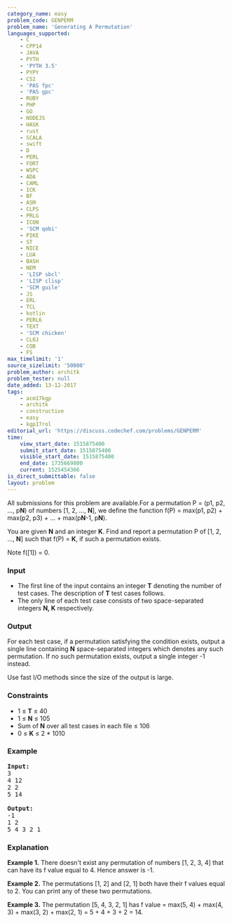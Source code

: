 ```yaml
---
category_name: easy
problem_code: GENPERM
problem_name: 'Generating A Permutation'
languages_supported:
    - C
    - CPP14
    - JAVA
    - PYTH
    - 'PYTH 3.5'
    - PYPY
    - CS2
    - 'PAS fpc'
    - 'PAS gpc'
    - RUBY
    - PHP
    - GO
    - NODEJS
    - HASK
    - rust
    - SCALA
    - swift
    - D
    - PERL
    - FORT
    - WSPC
    - ADA
    - CAML
    - ICK
    - BF
    - ASM
    - CLPS
    - PRLG
    - ICON
    - 'SCM qobi'
    - PIKE
    - ST
    - NICE
    - LUA
    - BASH
    - NEM
    - 'LISP sbcl'
    - 'LISP clisp'
    - 'SCM guile'
    - JS
    - ERL
    - TCL
    - kotlin
    - PERL6
    - TEXT
    - 'SCM chicken'
    - CLOJ
    - COB
    - FS
max_timelimit: '1'
source_sizelimit: '50000'
problem_author: architk
problem_tester: null
date_added: 13-12-2017
tags:
    - acm17kgp
    - architk
    - constructive
    - easy
    - kgp17rol
editorial_url: 'https://discuss.codechef.com/problems/GENPERM'
time:
    view_start_date: 1515875400
    submit_start_date: 1515875400
    visible_start_date: 1515875400
    end_date: 1735669800
    current: 1525454366
is_direct_submittable: false
layout: problem
---
```

All submissions for this problem are available.For a permutation P = (p1, p2, ..., p**N**) of numbers \[1, 2, ..., **N**\], we define the function f(P) = max(p1, p2) + max(p2, p3) + ... + max(p**N**-1, p**N**).

You are given **N** and an integer **K**. Find and report a permutation P of \[1, 2, ..., **N**\] such that f(P) = **K**, if such a permutation exists.

Note f(\[1\]) = 0.

### Input

- The first line of the input contains an integer **T** denoting the number of test cases. The description of **T** test cases follows.
- The only line of each test case consists of two space-separated integers **N, K** respectively.

### Output

For each test case, if a permutation satisfying the condition exists, output a single line containing **N** space-separated integers which denotes any such permutation. If no such permutation exists, output a single integer -1 instead.

Use fast I/O methods since the size of the output is large.

### Constraints

- 1 ≤ **T** ≤ 40
- 1 ≤ **N** ≤ 105
- Sum of **N** over all test cases in each file ≤ 106
- 0 ≤ **K** ≤ 2 \* 1010

### Example

<pre><b>Input:</b>
3
4 12
2 2
5 14

<b>Output:</b>
-1
1 2
5 4 3 2 1
</pre>
### Explanation

**Example 1.** There doesn't exist any permutation of numbers \[1, 2, 3, 4\] that can have its f value equal to 4. Hence answer is -1.

**Example 2.** The permutations \[1, 2\] and \[2, 1\] both have their f values equal to 2. You can print any of these two permutations.

**Example 3.** The permutation \[5, 4, 3, 2, 1\] has f value = max(5, 4) + max(4, 3) + max(3, 2) + max(2, 1) = 5 + 4 + 3 + 2 = 14.
